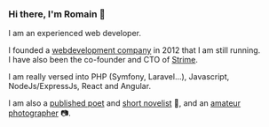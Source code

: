 ### Hi there, I'm Romain 👋

I am an experienced web developer.

I founded a [webdevelopment company](https://www.bobbydigital.io/en) in 2012 that I am still running.\
I have also been the co-founder and CTO of [Strime](https://github.com/strimeapp/).

I am really versed into PHP (Symfony, Laravel...), Javascript, NodeJs/ExpressJs, React and Angular.

I am also a [published poet](https://tangerinenights.com/p/valparaiso) and [short novelist](https://tangerinenights.com/p/prime-a-l-enfance) :closed_book:, and an [amateur photographer](https://www.instagram.com/bobby__photo/) :camera:.

<!--
**Romain/romain** is a ✨ _special_ ✨ repository because its `README.md` (this file) appears on your GitHub profile.

Here are some ideas to get you started:

- 🔭 I’m currently working on ...
- 🌱 I’m currently learning ...
- 👯 I’m looking to collaborate on ...
- 🤔 I’m looking for help with ...
- 💬 Ask me about ...
- 📫 How to reach me: ...
- 😄 Pronouns: ...
- ⚡ Fun fact: ...
-->
